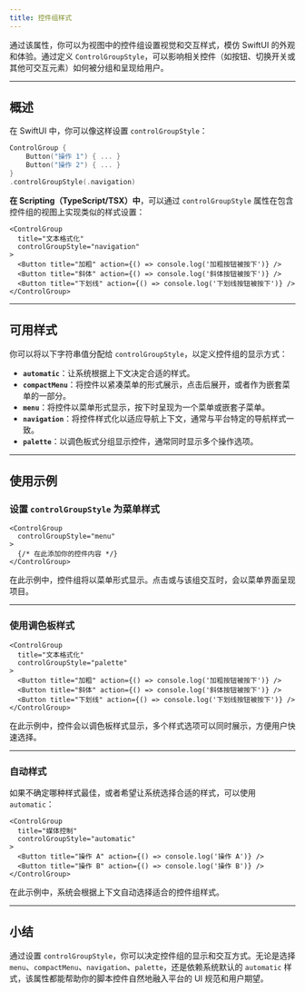 ```yaml
---
title: 控件组样式
---
```

通过该属性，你可以为视图中的控件组设置视觉和交互样式，模仿 SwiftUI 的外观和体验。通过定义 `ControlGroupStyle`，可以影响相关控件（如按钮、切换开关或其他可交互元素）如何被分组和呈现给用户。

---

## 概述

在 SwiftUI 中，你可以像这样设置 `controlGroupStyle`：

```swift
ControlGroup {
    Button("操作 1") { ... }
    Button("操作 2") { ... }
}
.controlGroupStyle(.navigation)
```

**在 Scripting（TypeScript/TSX）中**，可以通过 `controlGroupStyle` 属性在包含控件组的视图上实现类似的样式设置：

```tsx
<ControlGroup
  title="文本格式化"
  controlGroupStyle="navigation"
>
  <Button title="加粗" action={() => console.log('加粗按钮被按下')} />
  <Button title="斜体" action={() => console.log('斜体按钮被按下')} />
  <Button title="下划线" action={() => console.log('下划线按钮被按下')} />
</ControlGroup>
```

---

## 可用样式

你可以将以下字符串值分配给 `controlGroupStyle`，以定义控件组的显示方式：

- **`automatic`**：让系统根据上下文决定合适的样式。
- **`compactMenu`**：将控件以紧凑菜单的形式展示，点击后展开，或者作为嵌套菜单的一部分。
- **`menu`**：将控件以菜单形式显示，按下时呈现为一个菜单或嵌套子菜单。
- **`navigation`**：将控件样式化以适应导航上下文，通常与平台特定的导航样式一致。
- **`palette`**：以调色板式分组显示控件，通常同时显示多个操作选项。

---

## 使用示例

### 设置 `controlGroupStyle` 为菜单样式

```tsx
<ControlGroup
  controlGroupStyle="menu"
>
  {/* 在此添加你的控件内容 */}
</ControlGroup>
```

在此示例中，控件组将以菜单形式显示。点击或与该组交互时，会以菜单界面呈现项目。

---

### 使用调色板样式

```tsx
<ControlGroup
  title="文本格式化"
  controlGroupStyle="palette"
>
  <Button title="加粗" action={() => console.log('加粗按钮被按下')} />
  <Button title="斜体" action={() => console.log('斜体按钮被按下')} />
  <Button title="下划线" action={() => console.log('下划线按钮被按下')} />
</ControlGroup>
```

在此示例中，控件会以调色板样式显示，多个样式选项可以同时展示，方便用户快速选择。

---

### 自动样式

如果不确定哪种样式最佳，或者希望让系统选择合适的样式，可以使用 `automatic`：

```tsx
<ControlGroup
  title="媒体控制"
  controlGroupStyle="automatic"
>
  <Button title="操作 A" action={() => console.log('操作 A')} />
  <Button title="操作 B" action={() => console.log('操作 B')} />
</ControlGroup>
```

在此示例中，系统会根据上下文自动选择适合的控件组样式。

---

## 小结

通过设置 `controlGroupStyle`，你可以决定控件组的显示和交互方式。无论是选择 `menu`、`compactMenu`、`navigation`、`palette`，还是依赖系统默认的 `automatic` 样式，该属性都能帮助你的脚本控件自然地融入平台的 UI 规范和用户期望。